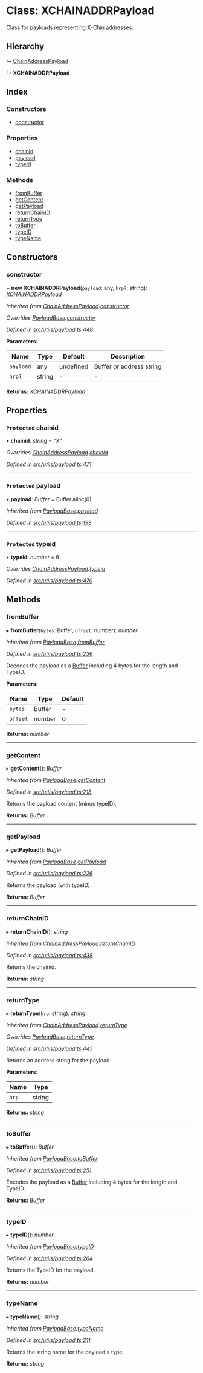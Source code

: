 # Class: XCHAINADDRPayload

Class for payloads representing X-Chin addresses.

## Hierarchy

↳ [ChainAddressPayload](utils_payload.chainaddresspayload)

↳ **XCHAINADDRPayload**

## Index

### Constructors

- [constructor](utils_payload.xchainaddrpayload#constructor)

### Properties

- [chainid](utils_payload.xchainaddrpayload#protected-chainid)
- [payload](utils_payload.xchainaddrpayload#protected-payload)
- [typeid](utils_payload.xchainaddrpayload#protected-typeid)

### Methods

- [fromBuffer](utils_payload.xchainaddrpayload#frombuffer)
- [getContent](utils_payload.xchainaddrpayload#getcontent)
- [getPayload](utils_payload.xchainaddrpayload#getpayload)
- [returnChainID](utils_payload.xchainaddrpayload#returnchainid)
- [returnType](utils_payload.xchainaddrpayload#returntype)
- [toBuffer](utils_payload.xchainaddrpayload#tobuffer)
- [typeID](utils_payload.xchainaddrpayload#typeid)
- [typeName](utils_payload.xchainaddrpayload#typename)

## Constructors

### constructor

\+ **new XCHAINADDRPayload**(`payload`: any, `hrp?`: string): _[XCHAINADDRPayload](utils_payload.xchainaddrpayload)_

_Inherited from [ChainAddressPayload](utils_payload.chainaddresspayload).[constructor](utils_payload.chainaddresspayload#constructor)_

_Overrides [PayloadBase](utils_payload.payloadbase).[constructor](utils_payload.payloadbase#constructor)_

_Defined in [src/utils/payload.ts:448](https://github.com/chain4travel/caminojs/blob/3883166/src/utils/payload.ts#L448)_

**Parameters:**

| Name      | Type   | Default   | Description              |
| --------- | ------ | --------- | ------------------------ |
| `payload` | any    | undefined | Buffer or address string |
| `hrp?`    | string | -         | -                        |

**Returns:** _[XCHAINADDRPayload](utils_payload.xchainaddrpayload)_

## Properties

### `Protected` chainid

• **chainid**: _string_ = "X"

_Overrides [ChainAddressPayload](utils_payload.chainaddresspayload).[chainid](utils_payload.chainaddresspayload#protected-chainid)_

_Defined in [src/utils/payload.ts:471](https://github.com/chain4travel/caminojs/blob/3883166/src/utils/payload.ts#L471)_

---

### `Protected` payload

• **payload**: _Buffer_ = Buffer.alloc(0)

_Inherited from [PayloadBase](utils_payload.payloadbase).[payload](utils_payload.payloadbase#protected-payload)_

_Defined in [src/utils/payload.ts:198](https://github.com/chain4travel/caminojs/blob/3883166/src/utils/payload.ts#L198)_

---

### `Protected` typeid

• **typeid**: _number_ = 6

_Overrides [ChainAddressPayload](utils_payload.chainaddresspayload).[typeid](utils_payload.chainaddresspayload#protected-typeid)_

_Defined in [src/utils/payload.ts:470](https://github.com/chain4travel/caminojs/blob/3883166/src/utils/payload.ts#L470)_

## Methods

### fromBuffer

▸ **fromBuffer**(`bytes`: Buffer, `offset`: number): _number_

_Inherited from [PayloadBase](utils_payload.payloadbase).[fromBuffer](utils_payload.payloadbase#frombuffer)_

_Defined in [src/utils/payload.ts:236](https://github.com/chain4travel/caminojs/blob/3883166/src/utils/payload.ts#L236)_

Decodes the payload as a [Buffer](https://github.com/feross/buffer) including 4 bytes for the length and TypeID.

**Parameters:**

| Name     | Type   | Default |
| -------- | ------ | ------- |
| `bytes`  | Buffer | -       |
| `offset` | number | 0       |

**Returns:** _number_

---

### getContent

▸ **getContent**(): _Buffer_

_Inherited from [PayloadBase](utils_payload.payloadbase).[getContent](utils_payload.payloadbase#getcontent)_

_Defined in [src/utils/payload.ts:218](https://github.com/chain4travel/caminojs/blob/3883166/src/utils/payload.ts#L218)_

Returns the payload content (minus typeID).

**Returns:** _Buffer_

---

### getPayload

▸ **getPayload**(): _Buffer_

_Inherited from [PayloadBase](utils_payload.payloadbase).[getPayload](utils_payload.payloadbase#getpayload)_

_Defined in [src/utils/payload.ts:226](https://github.com/chain4travel/caminojs/blob/3883166/src/utils/payload.ts#L226)_

Returns the payload (with typeID).

**Returns:** _Buffer_

---

### returnChainID

▸ **returnChainID**(): _string_

_Inherited from [ChainAddressPayload](utils_payload.chainaddresspayload).[returnChainID](utils_payload.chainaddresspayload#returnchainid)_

_Defined in [src/utils/payload.ts:438](https://github.com/chain4travel/caminojs/blob/3883166/src/utils/payload.ts#L438)_

Returns the chainid.

**Returns:** _string_

---

### returnType

▸ **returnType**(`hrp`: string): _string_

_Inherited from [ChainAddressPayload](utils_payload.chainaddresspayload).[returnType](utils_payload.chainaddresspayload#returntype)_

_Overrides [PayloadBase](utils_payload.payloadbase).[returnType](utils_payload.payloadbase#abstract-returntype)_

_Defined in [src/utils/payload.ts:445](https://github.com/chain4travel/caminojs/blob/3883166/src/utils/payload.ts#L445)_

Returns an address string for the payload.

**Parameters:**

| Name  | Type   |
| ----- | ------ |
| `hrp` | string |

**Returns:** _string_

---

### toBuffer

▸ **toBuffer**(): _Buffer_

_Inherited from [PayloadBase](utils_payload.payloadbase).[toBuffer](utils_payload.payloadbase#tobuffer)_

_Defined in [src/utils/payload.ts:251](https://github.com/chain4travel/caminojs/blob/3883166/src/utils/payload.ts#L251)_

Encodes the payload as a [Buffer](https://github.com/feross/buffer) including 4 bytes for the length and TypeID.

**Returns:** _Buffer_

---

### typeID

▸ **typeID**(): _number_

_Inherited from [PayloadBase](utils_payload.payloadbase).[typeID](utils_payload.payloadbase#typeid)_

_Defined in [src/utils/payload.ts:204](https://github.com/chain4travel/caminojs/blob/3883166/src/utils/payload.ts#L204)_

Returns the TypeID for the payload.

**Returns:** _number_

---

### typeName

▸ **typeName**(): _string_

_Inherited from [PayloadBase](utils_payload.payloadbase).[typeName](utils_payload.payloadbase#typename)_

_Defined in [src/utils/payload.ts:211](https://github.com/chain4travel/caminojs/blob/3883166/src/utils/payload.ts#L211)_

Returns the string name for the payload's type.

**Returns:** _string_

